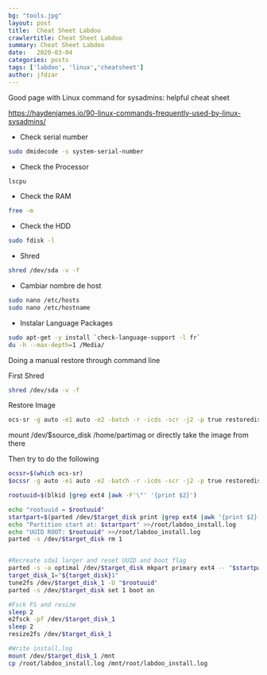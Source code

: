 ```yaml
---
bg: "tools.jpg"
layout: post
title:  Cheat Sheet Labdoo
crawlertitle: Cheat Sheet Labdoo
summary: Cheat Sheet Labdoo
date:   2020-03-04
categories: posts
tags: ['labdoo', 'linux','cheatsheet']
author: jfdzar
---
```


Good page with Linux command for sysadmins: helpful cheat sheet

https://haydenjames.io/90-linux-commands-frequently-used-by-linux-sysadmins/

* Check serial number
```bash
sudo dmidecode -s system-serial-number
```
* Check the Processor
```bash
lscpu
```
* Check the RAM
```bash
free -m
```
* Check the HDD
```bash
sudo fdisk -l
```
* Shred
```bash
shred /dev/sda -v -f
```
* Cambiar nombre de host
```bash
sudo nano /etc/hosts
sudo nano /etc/hostname
```
* Instalar Language Packages
```bash
sudo apt-get -y install `check-language-support -l fr`
du -h --max-depth=1 /Media/
```

Doing a manual restore through command line

First Shred
```bash
shred /dev/sda -v -f
```
Restore Image
```bash
ocs-sr -g auto -e1 auto -e2 -batch -r -icds -scr -j2 -p true restoredisk /home/partimag/PAE64_18_04_LTS_EN_250 sda
```

mount /dev/$source_disk /home/partimag
or directly take the image from there

Then try to do the following

```bash
ocssr=$(which ocs-sr)
$ocssr -g auto -e1 auto -e2 -batch -r -icds -scr -j2 -p true restoredisk "$IMAGEDIRTOINSTALL" $target_disk   

rootuuid=$(blkid |grep ext4 |awk -F'\"' '{print $2}')

echo "rootuuid = $rootuuid"
startpart=$(parted /dev/$target_disk print |grep ext4 |awk '{print $2}')
echo "Partition start at: $startpart" >>/root/labdoo_install.log
echo "UUID ROOT: $rootuuid" >>/root/labdoo_install.log
parted -s /dev/$target_disk rm 1


#Recreate sda1 larger and reset UUID and boot flag
parted -s -a optimal /dev/$target_disk mkpart primary ext4 -- "$startpart" -0
target_disk_1="${target_disk}1"
tune2fs /dev/$target_disk_1 -U "$rootuuid"
parted -s /dev/$target_disk set 1 boot on

#Fsck FS and resize
sleep 2
e2fsck -pf /dev/$target_disk_1
sleep 2
resize2fs /dev/$target_disk_1

#Write install.log
mount /dev/$target_disk_1 /mnt
cp /root/labdoo_install.log /mnt/root/labdoo_install.log
```